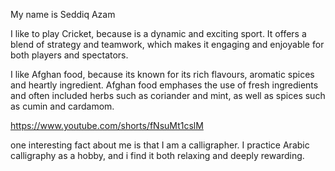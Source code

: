 My name is Seddiq Azam

I like to play Cricket, because is a dynamic and exciting sport. It offers a blend of strategy and teamwork, which makes it engaging and enjoyable for both players and spectators. 

I like Afghan food, because its known for its rich flavours, aromatic spices and heartly ingredient. Afghan food emphases the use of fresh ingredients and often included herbs such as coriander and mint, as well as spices such as cumin and cardamom.

https://www.youtube.com/shorts/fNsuMt1cslM

one interesting fact about me is that I am a calligrapher. I practice Arabic calligraphy as a hobby, and i find it both relaxing and deeply rewarding. 
